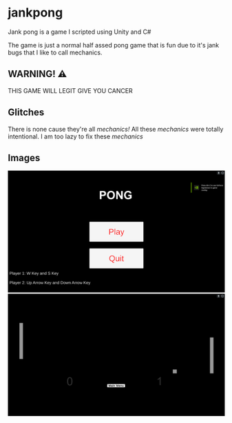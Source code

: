 # jankpong

Jank pong is a game I scripted using Unity and C#

The game is just a normal half assed pong game that is fun due to it's jank bugs that I like to call mechanics.

## WARNING! ⚠️
THIS GAME WILL LEGIT GIVE YOU CANCER

## Glitches
There is none cause they're all <em>mechanics!</em>
All these <em>mechanics</em> were totally intentional.
I am too lazy to fix these <em>mechanics</em>

## Images
![menu](menu.PNG)
![game](game.PNG)
